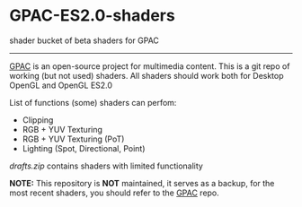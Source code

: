 # GPAC-ES2.0-shaders
shader bucket of beta shaders for GPAC

----------

[GPAC](https://github.com/gpac/gpac) is an open-source project for multimedia content. This is a git repo of working (but not used) shaders. All shaders should work both for Desktop OpenGL and OpenGL ES2.0

List of functions (some) shaders can perfom:

 - Clipping
 - RGB + YUV Texturing
 - RGB + YUV Texturing (PoT)
 - Lighting (Spot, Directional, Point)

 *drafts.zip* contains shaders with limited functionality
 
**NOTE:** This repository is **NOT** maintained, it serves as a backup, for the most recent shaders, you should refer to the [GPAC](https://github.com/gpac/gpac) repo.
